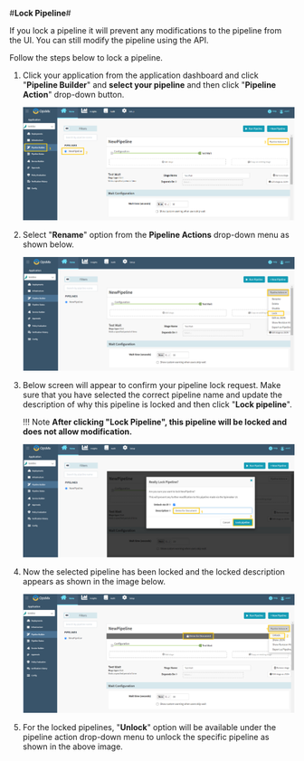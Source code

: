 #**Lock Pipeline**#

If you lock a pipeline it will prevent any modifications to the pipeline from the UI. You can still modify the pipeline using the API. 

Follow the steps below to lock a pipeline.

1. Click your application from the application dashboard and click "**Pipeline Builder**" and **select your pipeline** and then click "**Pipeline Action**" drop-down button.

	![Lock_pipeline1](./Lock_pipeline1.png)

2. Select "**Rename**" option from the **Pipeline Actions** drop-down menu as shown below.

	![Lock_pipeline2](./Lock_pipeline2.png)

3. Below screen will appear to confirm your pipeline lock request. Make sure that you have selected the correct pipeline name and update the description of why this pipeline is locked and then click "**Lock pipeline**". 

	!!! Note
   		**After clicking "Lock Pipeline", this pipeline will be locked and does not allow modification.** 


	![Lock_pipeline3](./Lock_pipeline3.png)

4. Now the selected pipeline has been locked and the locked description appears as shown in the image below.

	![Lock_pipeline4](./Lock_pipeline4.png)

5.  For the locked pipelines, "**Unlock**" option will be available under the pipeline action drop-down menu to unlock the specific pipeline as shown in the above image.